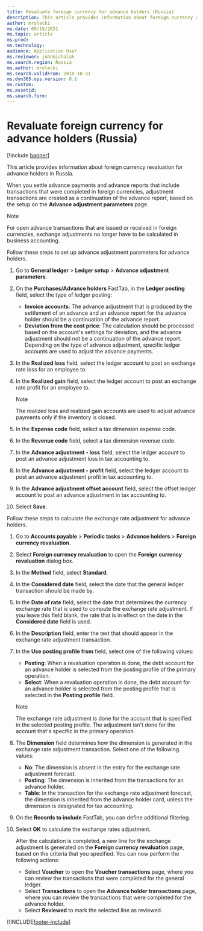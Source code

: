 ```yaml
---
title: Revaluate foreign currency for advance holders (Russia)
description: This article provides information about foreign currency revaluation for advance holders in Russia.
author: mrolecki
ms.date: 09/15/2021
ms.topic: article
ms.prod: 
ms.technology: 
audience: Application User
ms.reviewer: johnmichalak
ms.search.region: Russia
ms.author: mrolecki
ms.search.validFrom: 2018-10-31
ms.dyn365.ops.version: 8.1
ms.custom: 
ms.assetid: 
ms.search.form: 
---
```


# Revaluate foreign currency for advance holders (Russia)

[!include [banner](../../includes/banner.md)]

This article provides information about foreign currency revaluation for advance holders in Russia.

When you settle advance payments and advance reports that include transactions that were completed in foreign currencies, adjustment transactions are created as a continuation of the advance report, based on the setup on the **Advance adjustment parameters** page.

> [!NOTE]
> For open advance transactions that are issued or received in foreign currencies, exchange adjustments no longer have to be calculated in business accounting.

Follow these steps to set up advance adjustment parameters for advance holders.

1. Go to **General ledger** > **Ledger setup** > **Advance adjustment parameters**.
2. On the **Purchases/Advance holders** FastTab, in the **Ledger posting** field, select the type of ledger posting:

    - **Invoice accounts**: The advance adjustment that is produced by the settlement of an advance and an advance report for the advance holder should be a continuation of the advance report.
    - **Deviation from the cost price**: The calculation should be processed based on the account's settings for deviation, and the advance adjustment should not be a continuation of the advance report. Depending on the type of advance adjustment, specific ledger accounts are used to adjust the advance payments.

4. In the **Realized loss** field, select the ledger account to post an exchange rate loss for an employee to.
5. In the **Realized gain** field, select the ledger account to post an exchange rate profit for an employee to.

    > [!NOTE]
    > The realized loss and realized gain accounts are used to adjust advance payments only if the inventory is closed.

6. In the **Expense code** field, select a tax dimension expense code.
7. In the **Revenue code** field, select a tax dimension revenue code.
8. In the **Advance adjustment - loss** field, select the ledger account to post an advance adjustment loss in tax accounting to.
9. In the **Advance adjustment - profit** field, select the ledger account to post an advance adjustment profit in tax accounting to.
10. In the **Advance adjustment offset account** field, select the offset ledger account to post an advance adjustment in tax accounting to.
11. Select **Save**.

Follow these steps to calculate the exchange rate adjustment for advance holders.

1. Go to **Accounts payable** > **Periodic tasks** > **Advance holders** > **Foreign currency revaluation**.
2. Select **Foreign currency revaluation** to open the **Foreign currency revaluation** dialog box.
3. In the **Method** field, select **Standard**.
4. In the **Considered date** field, select the date that the general ledger transaction should be made by.
5. In the **Date of rate** field, select the date that determines the currency exchange rate that is used to compute the exchange rate adjustment. If you leave this field blank, the rate that is in effect on the date in the **Considered date** field is used.
6. In the **Description** field, enter the text that should appear in the exchange rate adjustment transaction.
7. In the **Use posting profile from** field, select one of the following values:

    - **Posting**: When a revaluation operation is done, the debt account for an advance holder is selected from the posting profile of the primary operation.
    - **Select**: When a revaluation operation is done, the debt account for an advance holder is selected from the posting profile that is selected in the **Posting profile** field.

    > [!NOTE]
    > The exchange rate adjustment is done for the account that is specified in the selected posting profile. The adjustment isn't done for the account that's specific in the primary operation.

8. The **Dimension** field determines how the dimension is generated in the exchange rate adjustment transaction. Select one of the following values:

    - **No**: The dimension is absent in the entry for the exchange rate adjustment forecast.
    - **Posting**: The dimension is inherited from the transactions for an advance holder.
    - **Table**: In the transaction for the exchange rate adjustment forecast, the dimension is inherited from the advance holder card, unless the dimension is designated for tax accounting.

9. On the **Records to include** FastTab, you can define additional filtering.
10. Select **OK** to calculate the exchange rates adjustment.

    After the calculation is completed, a new line for the exchange adjustment is generated on the **Foreign currency revaluation** page, based on the criteria that you specified. You can now perform the following actions:

    - Select **Voucher** to open the **Voucher transactions** page, where you can review the transactions that were completed for the general ledger.
    - Select **Transactions** to open the **Advance holder transactions** page, where you can review the transactions that were completed for the advance holder.
    - Select **Reviewed** to mark the selected line as reviewed.


[!INCLUDE[footer-include](../../../includes/footer-banner.md)]
